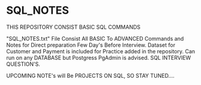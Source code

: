 # SQL_NOTES
THIS REPOSITORY CONSIST BASIC SQL COMMANDS

"SQL_NOTES.txt" File Consist All BASIC To ADVANCED Commands and Notes for Direct preparation Few Day's Before Interview.
Dataset for Customer and Payment is included for Practice added in the repository.
Can run on any DATABASE but Postgress PgAdmin is advised.
SQL INTERVIEW QUESTION'S.

UPCOMING NOTE's will Be PROJECTS ON SQL, SO STAY TUNED....
